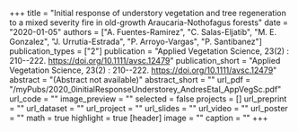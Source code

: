 +++
title = "Initial response of understory vegetation and tree regeneration to a mixed severity fire in old-growth Araucaria-Nothofagus forests"
date = "2020-01-05"
authors = ["A. Fuentes-Ramirez", "C. Salas-Eljatib", "M. E. Gonzalez", "J. Urrutia-Estrada", "P. Arroyo-Vargas", "P. Santibanez"]
publication_types = ["2"]
publication = "Applied Vegetation Science, 23(2) : 210--222. https://doi.org/10.1111/avsc.12479"
publication_short = "Applied Vegetation Science, 23(2) : 210--222. https://doi.org/10.1111/avsc.12479"
abstract = "(Abstract not available)"
abstract_short = ""
url_pdf = "/myPubs/2020_0initialResponseUnderstorey_AndresEtal_AppVegSc.pdf"
url_code = ""
image_preview = ""
selected = false
projects = []
url_preprint = ""
url_dataset = ""
url_project = ""
url_slides = ""
url_video = ""
url_poster = ""
math = true
highlight = true
[header]
image = ""
caption = ""
+++
